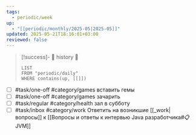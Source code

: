 ```yaml
---
tags:
  - periodic/week
up:
  - "[[periodic/monthly/2025-05|2025-05]]"
updated: 2025-05-21T18:16:01+03:00
reviewed: false
---
```


> [!success]- 🔻 history 🔻
> ```dataview
> LIST
> FROM "periodic/daily"
> WHERE contains(up, [[]])
> ```

- [ ] #task/one-off #category/games вставить гемы
- [ ] #task/one-off #category/games зачарить
- [ ] #task/regular #category/health зал в субботу
- [ ] #task/inbox #category/work Ответить на возникшие [[_work|вопросы]] к [[Вопросы и ответы к интервью Java разработчика#📋 JVM]]
